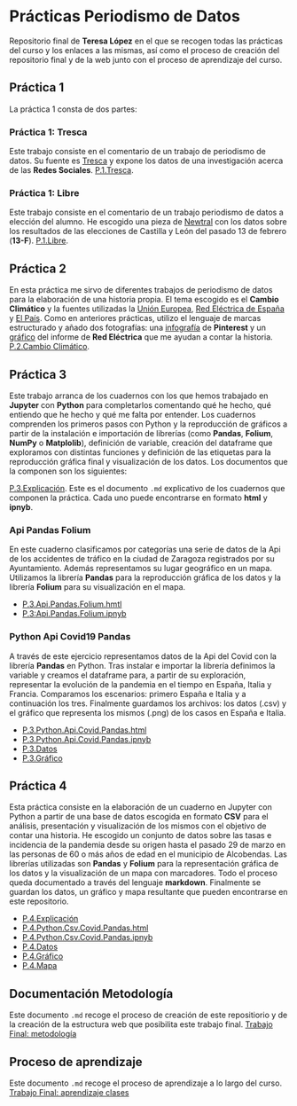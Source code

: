 # Prácticas Periodismo de Datos
Repositorio final de **Teresa López** en el que se recogen todas las prácticas del curso y los enlaces a las mismas, así como el proceso de creación del repositorio final y de la web junto con el proceso de aprendizaje del curso. 

## Práctica 1
La práctica 1 consta de dos partes:

### Práctica 1: Tresca
Este trabajo consiste en el comentario de un trabajo de periodismo de datos. Su fuente es [Tresca](https://trescaproject.eu/2021/10/07/are-social-media-harmful-yes-say-most-europeans-but-its-complicated/) y expone los datos de una investigación acerca de las **Redes Sociales**.
[P.1.Tresca](practica-1-tresca.md).

### Práctica 1: Libre
Este trabajo consiste en el comentario de un trabajo periodismo de datos a elección del alumno. He escogido una pieza de [Newtral](https://www.newtral.es/pp-vox-resultados-elecciones-castilla-leon/20220214/) con los datos sobre los resultados de las elecciones de Castilla y León del pasado 13 de febrero (**13-F**).
[P.1.Libre](practica-1-libre.md).

## Práctica 2
En esta práctica me sirvo de diferentes trabajos de periodismo de datos para la elaboración de una historia propia. El tema escogido es el **Cambio Climático** y la fuentes utilizadas la [Unión Europea](https://op.europa.eu/en/publication-detail/-/publication/b9a25ba4-9ef6-11ea-9d2d-01aa75ed71a1/language-), [Red Eléctrica de España](https://www.ree.es/es/datos/publicaciones/informe-anual-sistema/avance-del-informe-del-sistema-electrico-espanol-2020) y [El País](https://elpais.com/clima-y-medio-ambiente/cambio-climatico/2021-11-07/como-sera-2060-el-mapa-con-nuestros-posibles-futuros-climaticos.html). Como en anteriores prácticas, utilizo el lenguaje de marcas estructurado y añado dos fotografías: una [infografía](https://i.pinimg.com/originals/39/a1/1d/39a11ddcc1817b1fbeffbf2ef7819b5e.jpg) de **Pinterest** y un [gráfico](https://www.energias-renovables.com/ficheroenergias/fotos/agenda/original/c/coberturadelademanda2020.jpg) del informe de **Red Eléctrica** que me ayudan a contar la historia.
[P.2.Cambio Climático](practica-2.md).

## Práctica 3
Este trabajo arranca de los cuadernos con los que hemos trabajado en **Jupyter** con **Python** para completarlos comentando qué he hecho, qué entiendo que he hecho y qué me falta por entender. Los cuadernos comprenden los primeros pasos con Python y la reproducción de gráficos a partir de la instalación e importación de librerías (como **Pandas**, **Folium**, **NumPy** o **Matplolib**), definición de variable, creación del dataframe que exploramos con distintas funciones y definición de las etiquetas para la reproducción gráfica final y visualización de los datos. Los documentos que la componen son los siguientes:

[P.3.Explicación](practica-3.md).
Este es el documento `.md` explicativo de los cuadernos que componen la práctica. Cada uno puede encontrarse en formato **html** y **ipnyb**.

### Api Pandas Folium 
En este cuaderno clasificamos por categorías una serie de datos de la Api de los accidentes de tráfico en la ciudad de Zaragoza registrados por su Ayuntamiento. Además representamos su lugar geográfico en un mapa. Utilizamos la librería **Pandas** para la reproducción gráfica de los datos y la librería **Folium** para su visualización en el mapa.
- [P.3.Api.Pandas.Folium.hmtl](api-pandas-folium.html)
- [P.3:Api.Pandas.Folium.ipnyb](api-pandas-folium.ipynb)

### Python Api Covid19 Pandas
A través de este ejercicio representamos datos de la Api del Covid con la librería **Pandas** en Python. Tras instalar e importar la librería definimos la variable y creamos el dataframe para, a partir de su exploración, representar la evolución de la pandemia en el tiempo en España, Italia y Francia. Comparamos los escenarios: primero España e Italia y a continuación los tres. Finalmente guardamos los archivos: los datos (.csv) y el gráfico que representa los mismos (.png) de los casos en España e Italia. 
- [P.3.Python.Api.Covid.Pandas.html](python-api-covid19-pandas.html)
- [P.3.Python.Api.Covid.Pandas.ipnyb](python-api-covid19-pandas.ipynb)
- [P.3.Datos](esvsit.csv)
- [P.3.Gráfico](esvsitvsmx.png)

## Práctica 4
Esta práctica consiste en la elaboración de un cuaderno en Jupyter con Python a partir de una base de datos escogida en formato **CSV** para el análisis, presentación y visualización de los mismos con el objetivo de contar una historia. He escogido un conjunto de datos sobre las tasas e incidencia de la pandemia desde su origen hasta el pasado 29 de marzo en las personas de 60 o más años de edad en el municipio de Alcobendas. Las librerías utilizadas son **Pandas** y **Folium** para la representación gráfica de los datos y la visualización de un mapa con marcadores. Todo el proceso queda documentado a través del lenguaje **markdown**. Finalmente se guardan los datos, un gráfico y mapa resultante que pueden encontrarse en este repositorio. 
- [P.4.Explicación](practica-4.md)
- [P.4.Python.Csv.Covid.Pandas.html](python-csv-covid19-pandas-.html)
- [P.4.Python.Csv.Covid.Pandas.ipnyb](python-prueba.ipynb)
- [P.4.Datos](practica-4.csv)
- [P.4.Gráfico](practica-4-grafico.png)
- [P.4.Mapa](practica-4-mapa.html)

## Documentación Metodología
Este documento `.md` recoge el proceso de creación de este repositiorio y de la creación de la estructura web que posibilita este trabajo final.
[Trabajo Final: metodología](metodologia.md)

## Proceso de aprendizaje
Este documento `.md` recoge el proceso de aprendizaje a lo largo del curso.
[Trabajo Final: aprendizaje clases](resumen.md)
